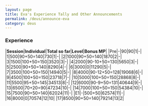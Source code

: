 ```yaml
---
layout: page
title: Eva's Experience Tally and Other Announcements
permalink: /deus/announce-eva
category: deus
---
```

### Experience

|__Session__|__Individual__|__Total so far__|__Level__|__Bonus MP__|
|Pre|-|90|90|1|-|
|1|500|90+50=140|730|1|-|
|2|1000|90+50=140|1870|2|-|
|3|1500|100+50=150|3520|3|-|
|4|2000|90-10+50=130|5650|3|-|
|5|2500|90+50=140|8290|4|-|
|6|3000|0|11290|5|-|
|7|3500|100+50=150|14940|5|-|
|8|4000|90-12+50=128|19068|6|-|
|9|4500|100+50=150|23718|7|-|
|10|5000|100+50=150|28868|8|-|
|11|5500|95+50=145|34513|8|-|
|12|6000|90-9+50=131|40644|9|-|
|13|6500|70+20=90|47234|10|-|
|14|7000|100+50=150|54384|10|-|
|15|7500|90+50=140|62024|11|-|
|E1|-|500+50|62574|11|-|
|16|8000|0|70574|12|10|
|17|8500|90+50=140|79214|13|2|

